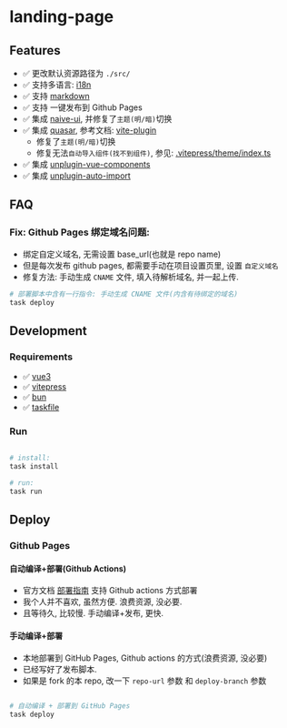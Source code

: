 # landing-page

## Features

- ✅ 更改默认资源路径为 `./src/`
- ✅ 支持多语言:  [i18n](https://vitepress.dev/zh/guide/i18n)
- ✅ 支持 [markdown](https://vitepress.dev/zh/guide/markdown)
- ✅ 支持 一键发布到 Github Pages
- ✅ 集成 [naive-ui](https://www.naiveui.com/), 并修复了`主题(明/暗)`切换
- ✅ 集成 [quasar](https://quasar.dev/), 参考文档: [vite-plugin](https://quasar.dev/start/vite-plugin/)
  - 修复了`主题(明/暗)`切换
  - 修复无法`自动导入组件(找不到组件)`, 参见: [.vitepress/theme/index.ts](./.vitepress/theme/index.ts)
- ✅ 集成 [unplugin-vue-components](https://github.com/antfu/unplugin-vue-components)
- ✅ 集成 [unplugin-auto-import](https://github.com/antfu/unplugin-auto-import)

## FAQ

### Fix: Github Pages 绑定域名问题:

- 绑定自定义域名, 无需设置 base_url(也就是 repo name)
- 但是每次发布 github pages, 都需要手动在项目设置页里, 设置 `自定义域名`
- 修复方法: 手动生成 `CNAME` 文件, 填入待解析域名, 并一起上传.

```ruby
# 部署脚本中含有一行指令: 手动生成 CNAME 文件(内含有待绑定的域名)
task deploy

```

## Development

### Requirements

- ✅ [vue3](https://vuejs.org/)
- ✅ [vitepress](https://vitepress.dev/)
- ✅ [bun](https://bun.run/)
- ✅ [taskfile](https://taskfile.dev/)

### Run

```ruby

# install:
task install

# run:
task run
```

## Deploy

### Github Pages

#### 自动编译+部署(Github Actions)

- 官方文档 [部署指南](https://vitepress.dev/zh/guide/deploy) 支持 Github actions 方式部署
- 我个人并不喜欢, 虽然方便. 浪费资源, 没必要.
- 且等待久, 比较慢. 手动编译+发布, 更快.

#### 手动编译+部署

- 本地部署到 GitHub Pages, Github actions 的方式(浪费资源, 没必要)
- 已经写好了发布脚本.
- 如果是 fork 的本 repo, 改一下 `repo-url` 参数 和 `deploy-branch` 参数

```ruby

# 自动编译 + 部署到 GitHub Pages
task deploy

```
